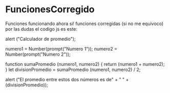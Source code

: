 # FuncionesCorregido
Funciones funcionando 
ahora si! funciones corregidas (si no me equivoco)
por las dudas el codigo js es este: 

alert ("Calculador de promedio");

numero1 = Number(prompt("Numero 1"));
numero2 = Number(prompt("Numero 2"));

function sumaPromedio (numero1, numero2) {
  return (numero1 + numero2);
}
let divisionPromedio = sumaPromedio (numero1, numero2) / 2;

alert ("El promedio entre estos dos números es de" + " " + (divisionPromedio));
